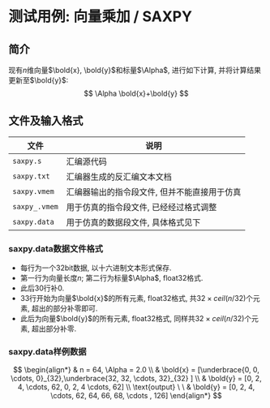 # 测试用例: 向量乘加 / SAXPY

## 简介

现有$n$维向量$\bold{x}, \bold{y}$和标量$\Alpha$, 进行如下计算, 并将计算结果更新至$\bold{y}$:
$$
\Alpha \bold{x}+\bold{y}
$$

## 文件及输入格式

| 文件          | 说明                                         |
| ------------- | -------------------------------------------- |
| `saxpy.s`     | 汇编源代码                                   |
| `saxpy.txt`   | 汇编器生成的反汇编文本文档                   |
| `saxpy.vmem`  | 汇编器输出的指令段文件, 但并不能直接用于仿真 |
| `saxpy_.vmem` | 用于仿真的指令段文件, 已经经过格式调整       |
| `saxpy.data`  | 用于仿真的数据段文件, 具体格式见下           |

### saxpy.data数据文件格式

* 每行为一个32bit数据, 以十六进制文本形式保存.
* 第一行为向量长度$n$; 第二行为标量$\Alpha$, float32格式.
* 此后30行补0.
* 33行开始为向量$\bold{x}$的所有元素, float32格式, 共$32\times ceil(n/32)$个元素, 超出的部分补零即可.
* 此后为向量$\bold{y}$的所有元素, float32格式, 同样共$32\times ceil(n/32)$个元素, 超出部分补零.

### saxpy.data样例数据

$$
\begin{align*}
& n = 64, \Alpha = 2.0 \\
& \bold{x} = [\underbrace{0, 0, \cdots, 0}_{32},\underbrace{32, 32, \cdots, 32}_{32} ] \\
& \bold{y} = [0, 2, 4, \cdots, 62, 0, 2, 4 \cdots, 62] \\
\text{output} \ \ & \bold{y} = [0, 2, 4, \cdots, 62, 64, 66, 68, \cdots , 126]
\end{align*}
$$
